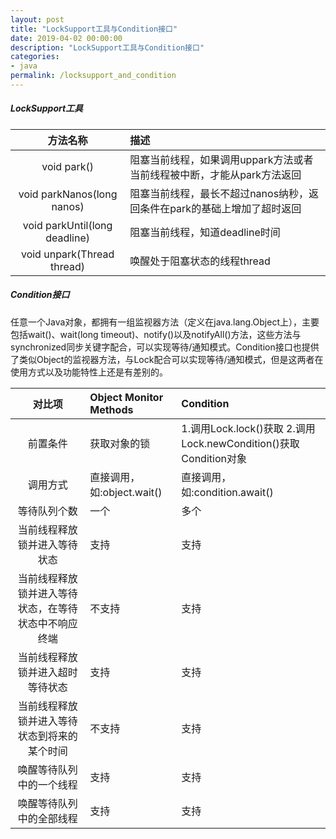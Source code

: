 ```yaml
---
layout: post
title: "LockSupport工具与Condition接口"
date: 2019-04-02 00:00:00
description: "LockSupport工具与Condition接口"
categories:
- java
permalink: /locksupport_and_condition
---
```



##### LockSupport工具

|方法名称|描述|
|:--:|:--|
|void park()|阻塞当前线程，如果调用uppark方法或者当前线程被中断，才能从park方法返回|
|void parkNanos(long nanos)|阻塞当前线程，最长不超过nanos纳秒，返回条件在park的基础上增加了超时返回|
|void parkUntil(long deadline)|阻塞当前线程，知道deadline时间|
|void unpark(Thread thread)|唤醒处于阻塞状态的线程thread|

##### Condition接口

任意一个Java对象，都拥有一组监视器方法（定义在java.lang.Object上），主要包括wait()、wait(long timeout)、notify()以及notifyAll()方法，这些方法与synchronized同步关键字配合，可以实现等待/通知模式。Condition接口也提供了类似Object的监视器方法，与Lock配合可以实现等待/通知模式，但是这两者在使用方式以及功能特性上还是有差别的。

|对比项|Object Monitor Methods|Condition|
|:--:|:--|:--|
|前置条件|获取对象的锁|1.调用Lock.lock()获取  2.调用Lock.newCondition()获取Condition对象|
|调用方式|直接调用，如:object.wait()|直接调用，如:condition.await()|
|等待队列个数|一个|多个|
|当前线程释放锁并进入等待状态|支持|支持|
|当前线程释放锁并进入等待状态，在等待状态中不响应终端|不支持|支持|
|当前线程释放锁并进入超时等待状态|支持|支持|
|当前线程释放锁并进入等待状态到将来的某个时间|不支持|支持|
|唤醒等待队列中的一个线程|支持|支持|
|唤醒等待队列中的全部线程|支持|支持|
